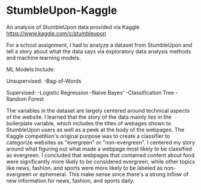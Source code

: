 # StumbleUpon-Kaggle
An analysis of StumbleUpon data provided via Kaggle
https://www.kaggle.com/c/stumbleupon

For a school assignment, I had to analyze a dataset from StumbleUpon and tell a story about what the data says via exploratory data analysis methods and machine learning models. 

ML Models Include:

Unsupervised:
-Bag-of-Words

Supervised: 
-Logistic Regression
-Naive Bayes'
-Classification Tree
-Random Forest

The variables in the dataset are largely centered around technical aspects of the website. I learned that the story of the data mainly lies in the boilerplate variable, which includes the titles of webages shown to StumbleUpon users as well as a peek at the body of the webpages. The Kaggle competition's original purpose was to create a classifier to categorize websites as "evergreen" or "non-evergreen". I centered my story around what figuring out what made a webpage most likely to be classified as evergreen. I concluded that webpages that contained content about food were significantly more likely to be considered evergreen, while other topics like news, fashion, and sports were more likely to be labeled as non-evergreen or ephemeral. This make sense since there's a strong inflow of new information for news, fashion, and sports daily. 
